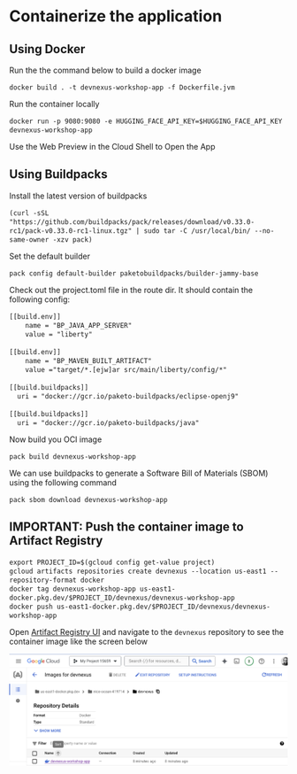 # Containerize the application

## Using Docker

Run the the command below to build a docker image

```
docker build . -t devnexus-workshop-app -f Dockerfile.jvm
```

Run the container locally

```
docker run -p 9080:9080 -e HUGGING_FACE_API_KEY=$HUGGING_FACE_API_KEY devnexus-workshop-app
```

Use the Web Preview in the Cloud Shell to Open the App

## Using Buildpacks 

Install the latest version of buildpacks

```
(curl -sSL "https://github.com/buildpacks/pack/releases/download/v0.33.0-rc1/pack-v0.33.0-rc1-linux.tgz" | sudo tar -C /usr/local/bin/ --no-same-owner -xzv pack)
```

Set the default builder

```
pack config default-builder paketobuildpacks/builder-jammy-base
```

Check out the project.toml file in the route dir. It should contain the following config:

```
[[build.env]]
    name = "BP_JAVA_APP_SERVER"
    value = "liberty"

[[build.env]]
    name = "BP_MAVEN_BUILT_ARTIFACT"
    value ="target/*.[ejw]ar src/main/liberty/config/*"

[[build.buildpacks]]
  uri = "docker://gcr.io/paketo-buildpacks/eclipse-openj9"

[[build.buildpacks]]
  uri = "docker://gcr.io/paketo-buildpacks/java"
```

Now build you OCI image

```
pack build devnexus-workshop-app
```

We can use buildpacks to generate a Software Bill of Materials (SBOM) using the following command

```
pack sbom download devnexus-workshop-app
```

## IMPORTANT: Push the container image to Artifact Registry

```
export PROJECT_ID=$(gcloud config get-value project)
gcloud artifacts repositories create devnexus --location us-east1 --repository-format docker
docker tag devnexus-workshop-app us-east1-docker.pkg.dev/$PROJECT_ID/devnexus/devnexus-workshop-app
docker push us-east1-docker.pkg.dev/$PROJECT_ID/devnexus/devnexus-workshop-app
```

Open [Artifact Registry UI](https://console.cloud.google.com/artifacts/) and navigate to the `devnexus` repository to see the container image like the screen below

![alt text](images/docker-step4.png)
